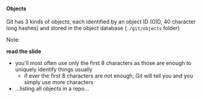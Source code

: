 #### Objects

Git has 3 kinds of objects, each identified by an object ID (OID, 40 character
long hashes) and stored in the object database (`./git/objects` folder)

Note:

**read the slide**

- you'll most often use only the first 8 characters as those are enough to
  uniquely identify things usually
  - if ever the first 8 characters are not enough, Git will tell you and you
    simply use more characters
- …listing all objects in a repo…
